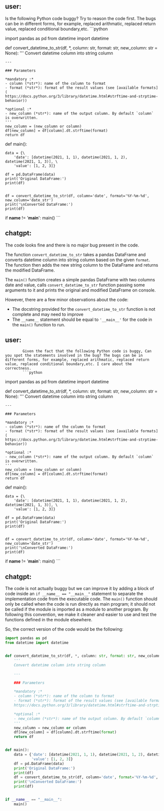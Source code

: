 

## user: 

Is the following Python code buggy? Try to reason the code first. The bugs can be in different forms, for example, replaced arithmatic, replaced return value, replaced conditional boundary,etc.
            ```python
            



















import pandas as pd
from datetime import datetime

def convert_datetime_to_str(df, *, column: str, format: str, new_column: str = None):
    '''
    Convert datetime column into string column

    ---

    ### Parameters

    *mandatory :*
    - column (*str*): name of the column to format
    - format (*str*): format of the result values (see [available formats](
    https://docs.python.org/3/library/datetime.html#strftime-and-strptime-behavior))

    *optional :*
    - new_column (*str*): name of the output column. By default `column` is overwritten.
    '''
    new_column = (new_column or column)
    df[new_column] = df[column].dt.strftime(format)
    return df

def main():
    
    data = {\
        'date': [datetime(2021, 1, 1), datetime(2021, 1, 2), datetime(2021, 1, 3)], \
        'value': [1, 2, 3]}
    
    df = pd.DataFrame(data)
    print('Original DataFrame:')
    print(df)
    
    
    df = convert_datetime_to_str(df, column='date', format='%Y-%m-%d', new_column='date_str')
    print('\nConverted DataFrame:')
    print(df)

if __name__ != '__main__':
    main()
            ```
            

## chatgpt: 

The code looks fine and there is no major bug present in the code. 

The function `convert_datetime_to_str` takes a pandas DataFrame and converts datetime column into string column based on the given `format`. The function then adds the new string column to the DataFrame and returns the modified DataFrame.

The `main()` function creates a simple pandas DataFrame with two columns date and value, calls `convert_datetime_to_str` function passing some arguments to it and prints the original and modified DataFrame on console.

However, there are a few minor observations about the code:

- The docstring provided for the `convert_datetime_to_str` function is not complete and may need to improve
- The `__name__` statement should be equal to `'__main__'` for the code in the `main()` function to run.

## user: 


            Given the fact that the following Python code is buggy, Can you spot the statements involved in the bug? The bugs can be in different forms, for example, replaced arithmatic, replaced return value, replaced conditional boundary,etc. I care about the correctness.
            ```python
            



















import pandas as pd
from datetime import datetime

def convert_datetime_to_str(df, *, column: str, format: str, new_column: str = None):
    '''
    Convert datetime column into string column

    ---

    ### Parameters

    *mandatory :*
    - column (*str*): name of the column to format
    - format (*str*): format of the result values (see [available formats](
    https://docs.python.org/3/library/datetime.html#strftime-and-strptime-behavior))

    *optional :*
    - new_column (*str*): name of the output column. By default `column` is overwritten.
    '''
    new_column = (new_column or column)
    df[new_column] = df[column].dt.strftime(format)
    return df

def main():
    
    data = {\
        'date': [datetime(2021, 1, 1), datetime(2021, 1, 2), datetime(2021, 1, 3)], \
        'value': [1, 2, 3]}
    
    df = pd.DataFrame(data)
    print('Original DataFrame:')
    print(df)
    
    
    df = convert_datetime_to_str(df, column='date', format='%Y-%m-%d', new_column='date_str')
    print('\nConverted DataFrame:')
    print(df)

if __name__ != '__main__':
    main()
            ```
            

## chatgpt: 

The code is not actually buggy but we can improve it by adding a block of code inside an `if __name__ == "__main__"` statement to separate the implementation code from the executable code. The `main()` function should only be called when the code is run directly as main program; it should not be called if the module is imported as a module to another program. By following this convention, we make it cleaner and easier to use and test the functions defined in the module elsewhere.

So, the correct version of the code would be the following:

```python
import pandas as pd
from datetime import datetime


def convert_datetime_to_str(df, *, column: str, format: str, new_column: str=None):
    '''
    Convert datetime column into string column

    ---

    ### Parameters

    *mandatory :*
    - column (*str*): name of the column to format
    - format (*str*): format of the result values (see [available formats](
    https://docs.python.org/3/library/datetime.html#strftime-and-strptime-behavior))

    *optional :*
    - new_column (*str*): name of the output column. By default `column` is overwritten.
    '''
    new_column = new_column or column
    df[new_column] = df[column].dt.strftime(format)
    return df


def main():
    data = {'date': [datetime(2021, 1, 1), datetime(2021, 1, 2), datetime(2021, 1, 3)],
            'value': [1, 2, 3]}
    df = pd.DataFrame(data)
    print('Original DataFrame:')
    print(df)
    df = convert_datetime_to_str(df, column='date', format='%Y-%m-%d', new_column='date_str')
    print('\nConverted DataFrame:')
    print(df)


if __name__ == "__main__":
    main()
```